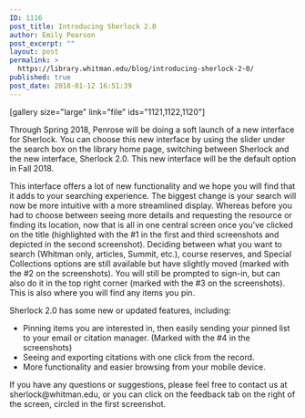```yaml
---
ID: 1116
post_title: Introducing Sherlock 2.0
author: Emily Pearson
post_excerpt: ""
layout: post
permalink: >
  https://library.whitman.edu/blog/introducing-sherlock-2-0/
published: true
post_date: 2018-01-12 16:51:39
---
```

[gallery size="large" link="file" ids="1121,1122,1120"]

Through Spring 2018, Penrose will be doing a soft launch of a new interface for Sherlock. You can choose this new interface by using the slider under the search box on the library home page, switching between Sherlock and the new interface, Sherlock 2.0. This new interface will be the default option in Fall 2018.

This interface offers a lot of new functionality and we hope you will find that it adds to your searching experience. The biggest change is your search will now be more intuitive with a more streamlined display. Whereas before you had to choose between seeing more details and requesting the resource or finding its location, now that is all in one central screen once you've clicked on the title (highlighted with the #1 in the first and third screenshots and depicted in the second screenshot). Deciding between what you want to search (Whitman only, articles, Summit, etc.), course reserves, and Special Collections options are still available but have slightly moved (marked with the #2 on the screenshots). You will still be prompted to sign-in, but can also do it in the top right corner (marked with the #3 on the screenshots). This is also where you will find any items you pin.

Sherlock 2.0 has some new or updated features, including:
<ul class="normal-list">
 	<li>Pinning items you are interested in, then easily sending your pinned list to your email or citation manager. (Marked with the #4 in the screenshots)</li>
 	<li>Seeing and exporting citations with one click from the record.</li>
 	<li>More functionality and easier browsing from your mobile device.</li>
</ul>
If you have any questions or suggestions, please feel free to contact us at sherlock@whitman.edu, or you can click on the feedback tab on the right of the screen, circled in the first screenshot.